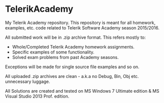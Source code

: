 # TelerikAcademy
My Telerik Academy repository.
This repository is meant for all homework, examples, etc. code related to Telerik Software Academy
season 2015/2016. 

All submitted work will be in .zip archive format. This refers mostly to:
  - Whole/Completed Telerik Academy homework assignments.
  - Specific examples of some functionality.
  - Solved exam problems from past Academy seasons.


Exceptions will be made for single source file examples and so on.

All uploaded .zip archives are clean - a.k.a no Debug, Bin, Obj etc. unnecessary luggage.

All Solutions are created and tested on MS Windows 7 Ultimate edition & MS Visual Studio 2013 Prof. edition.
